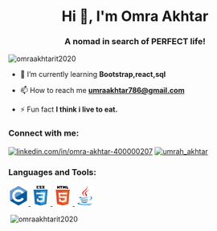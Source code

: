 <h1 align="center">Hi 👋, I'm Omra Akhtar</h1>
<h3 align="center">A nomad in search of PERFECT life!</h3>

<p align="left"> <img src="https://komarev.com/ghpvc/?username=omraakhtarit2020&label=Profile%20views&color=0e75b6&style=flat" alt="omraakhtarit2020" /> </p>

- 🌱 I’m currently learning **Bootstrap,react,sql**

- 📫 How to reach me **umraakhtar786@gmail.com**

- ⚡ Fun fact **I think i live to eat.**

<h3 align="left">Connect with me:</h3>
<p align="left">
<a href="https://linkedin.com/in/linkedin.com/in/omra-akhtar-400000207" target="blank"><img align="center" src="https://raw.githubusercontent.com/rahuldkjain/github-profile-readme-generator/master/src/images/icons/Social/linked-in-alt.svg" alt="linkedin.com/in/omra-akhtar-400000207" height="30" width="40" /></a>
<a href="https://instagram.com/umrah_akhtar" target="blank"><img align="center" src="https://raw.githubusercontent.com/rahuldkjain/github-profile-readme-generator/master/src/images/icons/Social/instagram.svg" alt="umrah_akhtar" height="30" width="40" /></a>
</p>

<h3 align="left">Languages and Tools:</h3>
<p align="left"> <a href="https://www.cprogramming.com/" target="_blank" rel="noreferrer"> <img src="https://raw.githubusercontent.com/devicons/devicon/master/icons/c/c-original.svg" alt="c" width="40" height="40"/> </a> <a href="https://www.w3schools.com/css/" target="_blank" rel="noreferrer"> <img src="https://raw.githubusercontent.com/devicons/devicon/master/icons/css3/css3-original-wordmark.svg" alt="css3" width="40" height="40"/> </a> <a href="https://www.w3.org/html/" target="_blank" rel="noreferrer"> <img src="https://raw.githubusercontent.com/devicons/devicon/master/icons/html5/html5-original-wordmark.svg" alt="html5" width="40" height="40"/> </a> <a href="https://www.java.com" target="_blank" rel="noreferrer"> <img src="https://raw.githubusercontent.com/devicons/devicon/master/icons/java/java-original.svg" alt="java" width="40" height="40"/> </a> </p>

<p>&nbsp;<img align="center" src="https://github-readme-stats.vercel.app/api?username=omraakhtarit2020&show_icons=true&locale=en" alt="omraakhtarit2020" /></p>

